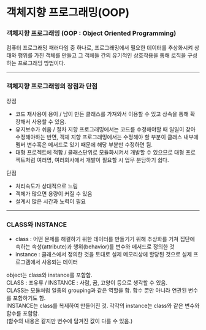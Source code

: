 # 객체지향 프로그래밍(OOP)

### 객체지향 프로그래밍 (OOP : Object Oriented Programming)
컴퓨터 프로그래밍 패러다임 중 하나로, 프로그래밍에서 필요한 데이터를 추상화시켜 상태와 행위를 가진 객체를 만들고 그 객체들 간의 유기적인 상호작용을 통해 로직을 구성하는 프로그래밍 방법이다.     

---

### 객체지향 프로그래밍의 장점과 단점

장점
* 코드 재사용이 용이 / 남이 만든 클래스를 가져와서 이용할 수 있고 상속을 통해 확장해서 사용할 수 있음.
* 유지보수가 쉬움 / 절차 지향 프로그래밍에서는 코드를 수정해야할 때 일일이 찾아 수정해야하는 반면, 객체 지향 프로그래밍에서는 수정해야 할 부분이 클래스 내부에 멤버 변수혹은 메서드로 있기 때문에 해당 부분만 수정하면 됨. 
* 대형 프로젝트에 적합 / 클래스단위로 모듈화시켜서 개발할 수 있으므로 대형 프로젝트처럼 여러명, 여러회사에서 개발이 필요할 시 업무 분담하기 쉽다.

단점
* 처리속도가 상대적으로 느림
* 객체가 많으면 용량이 커질 수 있음
* 설계시 많은 시간과 노력이 필요

---

### CLASS와 INSTANCE
* class : 어떤 문제를 해결하기 위한 데이터를 만들기기 위해 추상화를 거쳐 집단에 속하는 속성(attribute)과 행위(behavior)를 변수와 메서드로 정의한 것     
* instance : 클래스에서 정의한 것을 토대로 실제 메모리상에 할당된 것으로 실제 프로그램에서 사용되는 데이터
   
object는 class와 instance를 포함함.    
CLASS : 포유류 / INSTANCE : 사람, 곰, 고양이 등으로 생각할 수 있음.    
CLASS는 모듈처럼 일종의 grouping과 같은 역할을 함. 함수 뿐만 아니라 연관된 변수를 포함하기도 함.     
INSTANCE는 class를 복제하여 만들어진 것. 각각의 instance는 class와 같은 변수와 함수를 포함함.      
(함수의 내용은 같지만 변수에 담겨진 값이 다를 수 있음.)
